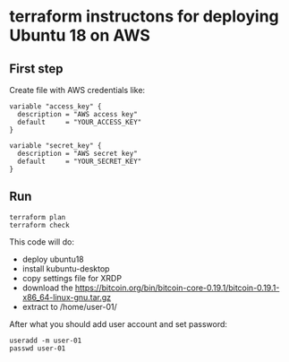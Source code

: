# terraform instructons for deploying Ubuntu 18 on AWS

## First step

Create file with AWS credentials like:

    variable "access_key" {
      description = "AWS access key"
      default     = "YOUR_ACCESS_KEY"
    }

    variable "secret_key" {
      description = "AWS secret key"
      default     = "YOUR_SECRET_KEY"
    }


## Run

    terraform plan
    terraform check

This code will do:
  - deploy ubuntu18
  - install kubuntu-desktop
  - copy settings file for XRDP
  - download the https://bitcoin.org/bin/bitcoin-core-0.19.1/bitcoin-0.19.1-x86_64-linux-gnu.tar.gz
  - extract to /home/user-01/

After what you should add user account and set password:

    useradd -m user-01
    passwd user-01
